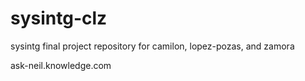 # sysintg-clz
sysintg final project repository for camilon, lopez-pozas, and zamora

ask-neil.knowledge.com
